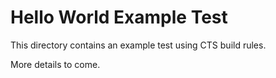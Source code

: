 # Hello World Example Test

This directory contains an example test using CTS build rules.

More details to come.
